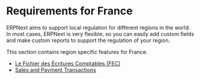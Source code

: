 
# Requirements for France



ERPNext aims to support local regulation for different regions in the world. In most cases, ERPNext is very flexible, so you can easily add custom fields and make custom reports to support the regulation of your region.


This section contains region specific features for France.


* [Le Fichier des Écritures Comptables (FEC)](/docs/en/regional/france/fichier_des_ecritures_comptables)
* [Sales and Payment Transactions](/docs/en/regional/france/local_overrides)




